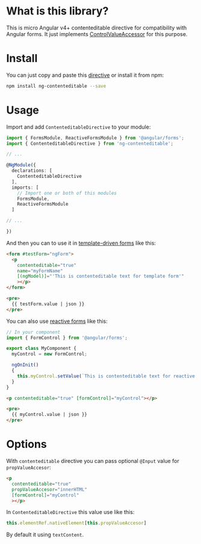 # What is this library?

This is micro Angular v4+ contenteditable directive for compatibility with Angular forms.
It just implements [ControlValueAccessor](https://angular.io/api/forms/ControlValueAccessor) for this purpose.

# Install

You can just copy and paste this [directive](src/index.ts) or install it from npm:

```bash
npm install ng-contenteditable --save
```

# Usage

Import and add `ContenteditableDirective` to your module:

```ts
import { FormsModule, ReactiveFormsModule } from '@angular/forms';
import { ContenteditableDirective } from 'ng-contenteditable';

// ...

@NgModule({
  declarations: [
    ContenteditableDirective
  ],
  imports: [
    // Import one or both of this modules
    FormsModule,
    ReactiveFormsModule
  ]

// ...

})
```

And then you can to use it in [template-driven forms](https://angular.io/guide/forms) like this:

```html
<form #testForm="ngForm">
  <p
    contenteditable="true"
    name="myFormName"
    [(ngModel)]="'This is contenteditable text for template form'"
    ></p>
</form>

<pre>
  {{ testForm.value | json }}
</pre>
```

You can also use [reactive forms](https://angular.io/guide/reactive-forms) like this:

```ts
// In your component
import { FormControl } from '@angular/forms';

export class MyComponent {
  myControl = new FormControl;

  ngOnInit()
  {
    this.myControl.setValue(`This is contenteditable text for reactive form`);
  }
}
```

```html
<p contenteditable="true" [formControl]="myControl"></p>

<pre>
  {{ myControl.value | json }}
</pre>
```

# Options

With `contenteditable` directive you can pass optional `@Input` value for `propValueAccesor`:

```html
<p
  contenteditable="true"
  propValueAccesor="innerHTML"
  [formControl]="myControl"
  ></p>
```

In `ContenteditableDirective` this value use like this:

```ts
this.elementRef.nativeElement[this.propValueAccesor]
```

By default it using `textContent`.
